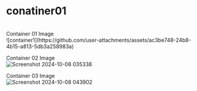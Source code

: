 # conatiner01
<br>
Container 01 Image <br>
![container1](https://github.com/user-attachments/assets/ac3be748-24b8-4b15-a813-5db3a258983a)
<br>

Container 02 Image <br>
![Screenshot 2024-10-08 035338](https://github.com/user-attachments/assets/553e6c1c-154e-4a82-b9b2-6e7ae7942308)
<br>

Container 03 Image <br>
![Screenshot 2024-10-08 043902](https://github.com/user-attachments/assets/58f38344-ebae-491a-b382-abf89760420b)
